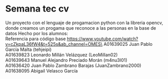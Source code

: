 # Semana tec cv
 Un proyecto con el lenguaje de progamacion python con la libreria opencv, donde creamos un progama que reconoce a las personas en la base de datos
 Hecho por los alumnos:\
 Referencia para código base https://www.youtube.com/watch?v=cZkpaL36fW4&t=525s&ab_channel=OMES\
 A01639025 Juan Pablo García Malta (tehjeipi)\
 A01639823 Leonardo Millán Velázquez (LeoMillan02)\
 A01639643 Manuel Alejandro Preciado Morán (m4nu3l01)\
 A01636420 Juan Pablo Zambrano Barajas (JuanZambrano2000)\
 A01638095 Abigail Velasco García
